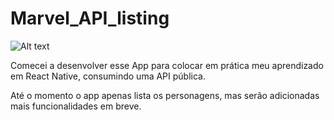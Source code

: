 # Marvel_API_listing
![Alt text](https://img.ibxk.com.br/2015/06/24/24135535743601.jpg?w=1120&h=420&mode=crop&scale=both "Optional title")


Comecei a desenvolver esse App para colocar em prática meu aprendizado em React Native, consumindo uma API pública.

Até o momento o app apenas lista os personagens, mas serão adicionadas mais funcionalidades em breve.
